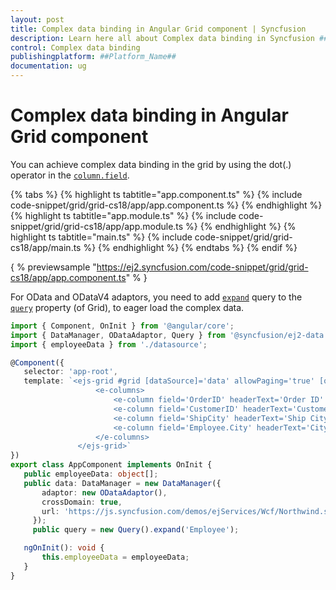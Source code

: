 ```yaml
---
layout: post
title: Complex data binding in Angular Grid component | Syncfusion
description: Learn here all about Complex data binding in Syncfusion ##Platform_Name## Grid component of Syncfusion Essential JS 2 and more.
control: Complex data binding 
publishingplatform: ##Platform_Name##
documentation: ug
---
```


# Complex data binding in Angular Grid component

You can achieve complex data binding in the grid by using the dot(.) operator in the [`column.field`](../../api/grid/column/#field).

{% tabs %}
{% highlight ts tabtitle="app.component.ts" %}
{% include code-snippet/grid/grid-cs18/app/app.component.ts %}
{% endhighlight %}
{% highlight ts tabtitle="app.module.ts" %}
{% include code-snippet/grid/grid-cs18/app/app.module.ts %}
{% endhighlight %}
{% highlight ts tabtitle="main.ts" %}
{% include code-snippet/grid/grid-cs18/app/main.ts %}
{% endhighlight %}
{% endtabs %}
{% endif %}
  
{ % previewsample "https://ej2.syncfusion.com/code-snippet/grid/grid-cs18/app/app.component.ts" % }

 For OData and ODataV4 adaptors, you need to add [`expand`](https://ej2.syncfusion.com/documentation/api/data/query/#expand) query to the [`query`](../../api/grid/#query) property (of Grid), to eager load the complex data.

 ```typescript
import { Component, OnInit } from '@angular/core';
import { DataManager, ODataAdaptor, Query } from '@syncfusion/ej2-data';
import { employeeData } from './datasource';

@Component({
    selector: 'app-root',
    template: `<ejs-grid #grid [dataSource]='data' allowPaging='true' [query]='query' [height]='315'>
                    <e-columns>
                        <e-column field='OrderID' headerText='Order ID' textAlign='Right' width=100></e-column>
                        <e-column field='CustomerID' headerText='Customer ID' width=120></e-column>
                        <e-column field='ShipCity' headerText='Ship City' width=130 ></e-column>
                        <e-column field='Employee.City' headerText='City' width=130  ></e-column>
                    </e-columns>
                </ejs-grid>`
})
export class AppComponent implements OnInit {
    public employeeData: object[];
    public data: DataManager = new DataManager({
        adaptor: new ODataAdaptor(),
        crossDomain: true,
        url: 'https://js.syncfusion.com/demos/ejServices/Wcf/Northwind.svc/Orders'
      });
      public query = new Query().expand('Employee');

    ngOnInit(): void {
        this.employeeData = employeeData;
    }
}

```